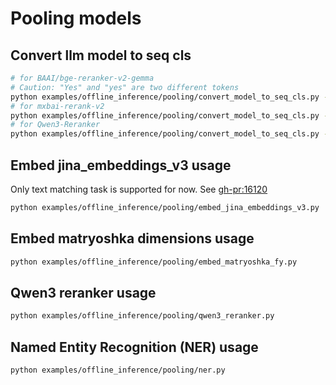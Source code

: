 # Pooling models

## Convert llm model to seq cls

```bash
# for BAAI/bge-reranker-v2-gemma
# Caution: "Yes" and "yes" are two different tokens
python examples/offline_inference/pooling/convert_model_to_seq_cls.py --model_name BAAI/bge-reranker-v2-gemma --classifier_from_tokens '["Yes"]' --method no_post_processing --path ./bge-reranker-v2-gemma-seq-cls
# for mxbai-rerank-v2
python examples/offline_inference/pooling/convert_model_to_seq_cls.py --model_name mixedbread-ai/mxbai-rerank-base-v2 --classifier_from_tokens '["0", "1"]' --method from_2_way_softmax --path ./mxbai-rerank-base-v2-seq-cls
# for Qwen3-Reranker
python examples/offline_inference/pooling/convert_model_to_seq_cls.py --model_name Qwen/Qwen3-Reranker-0.6B --classifier_from_tokens '["no", "yes"]' --method from_2_way_softmax --path ./Qwen3-Reranker-0.6B-seq-cls
```

## Embed jina_embeddings_v3 usage

Only text matching task is supported for now. See <gh-pr:16120>

```bash
python examples/offline_inference/pooling/embed_jina_embeddings_v3.py
```

## Embed matryoshka dimensions usage

```bash
python examples/offline_inference/pooling/embed_matryoshka_fy.py
```

## Qwen3 reranker usage

```bash
python examples/offline_inference/pooling/qwen3_reranker.py
```

## Named Entity Recognition (NER) usage

```bash
python examples/offline_inference/pooling/ner.py
```
